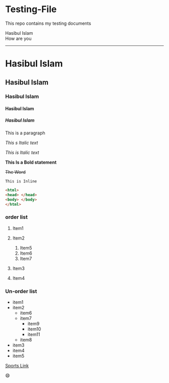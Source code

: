 # Testing-File
This repo contains my testing documents

<!--markdown-->
Hasibul Islam  <!--press space 2 times to get a new line-->  
How are you

---
<!--Horizontal rule, 3 time --- then press enter-->


# Hasibul Islam <!--Heading 1-->
## Hasibul Islam <!--Heading 2-->
### Hasibul Islam <!--Heading 3-->
#### Hasibul Islam <!--Heading 4-->
##### Hasibul Islam <!--Heading 5-->

<!--Paragraph Making-->

<p> This is a paragraph </p>

<!--Italic Text in html-->

<i> This s Italic text </i>

<!--Italic Text in markdown-->

_This is Italic text_

<!--bold statement-->

__This Is a Bold statement__

<!--delete strike-through line bringing-->

~~The Word~~

<!-- Inline coding -->

`This is Inline`

```HTML
<html>
<head> </head>
<body> </body>
</html>
```

<!-- List Making -->

### order list
1. Item1  
1. Item2
    1. Item5
    1. Item6
    1. Item7

1. Item3
1. Item4

### Un-order list

- item1
- item2
    - item6
    - item7
        - item9
        - item10
        - item11
    - item8
- item3
- item4
- item5

<!-- Link Making -->
[Sports Link](www.sports.com)

<!-- Emoji -->
😄


